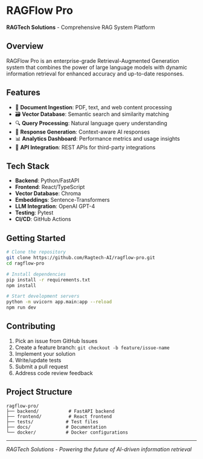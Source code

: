 # RAGFlow Pro

**RAGTech Solutions** - Comprehensive RAG System Platform

## Overview
RAGFlow Pro is an enterprise-grade Retrieval-Augmented Generation system that combines the power of large language models with dynamic information retrieval for enhanced accuracy and up-to-date responses.

## Features
- 📄 **Document Ingestion**: PDF, text, and web content processing
- 🗃️ **Vector Database**: Semantic search and similarity matching  
- 🔍 **Query Processing**: Natural language query understanding
- 🤖 **Response Generation**: Context-aware AI responses
- 📊 **Analytics Dashboard**: Performance metrics and usage insights
- 🔗 **API Integration**: REST APIs for third-party integrations

## Tech Stack
- **Backend**: Python/FastAPI
- **Frontend**: React/TypeScript  
- **Vector Database**: Chroma
- **Embeddings**: Sentence-Transformers
- **LLM Integration**: OpenAI GPT-4
- **Testing**: Pytest
- **CI/CD**: GitHub Actions

## Getting Started
```bash
# Clone the repository
git clone https://github.com/Ragtech-AI/ragflow-pro.git
cd ragflow-pro

# Install dependencies
pip install -r requirements.txt
npm install

# Start development servers
python -m uvicorn app.main:app --reload
npm run dev
```

## Contributing
1. Pick an issue from GitHub Issues
2. Create a feature branch: `git checkout -b feature/issue-name`
3. Implement your solution
4. Write/update tests
5. Submit a pull request
6. Address code review feedback

## Project Structure
```
ragflow-pro/
├── backend/           # FastAPI backend
├── frontend/          # React frontend
├── tests/            # Test files
├── docs/             # Documentation
└── docker/           # Docker configurations
```

---
*RAGTech Solutions - Powering the future of AI-driven information retrieval*